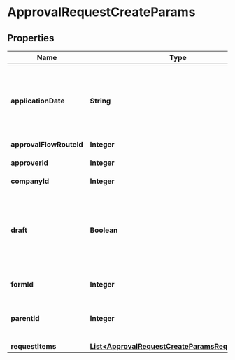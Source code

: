 

# ApprovalRequestCreateParams


## Properties

| Name | Type | Description | Notes |
|------------ | ------------- | ------------- | -------------|
|**applicationDate** | **String** | 申請日 (yyyy-mm-dd)&lt;br&gt; 指定しない場合は当日の日付が登録されます。  |  [optional] |
|**approvalFlowRouteId** | **Integer** | 申請経路ID |  |
|**approverId** | **Integer** | 承認者のユーザーID |  [optional] |
|**companyId** | **Integer** | 事業所ID |  |
|**draft** | **Boolean** | falseの時、in_progress:申請中で作成する。それ以外の時はdraft:下書きで作成する |  |
|**formId** | **Integer** | 申請フォームID |  |
|**parentId** | **Integer** | 親申請ID(既存各種申請IDのみ指定可能です。) |  [optional] |
|**requestItems** | [**List&lt;ApprovalRequestCreateParamsRequestItems&gt;**](ApprovalRequestCreateParamsRequestItems.md) |  |  |



